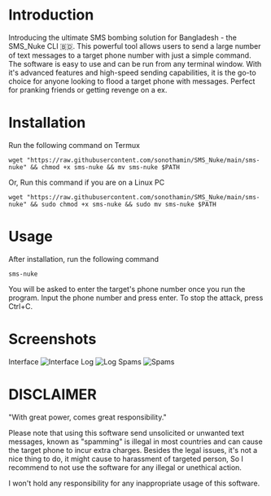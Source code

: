 # Introduction #
Introducing the ultimate SMS bombing solution for Bangladesh - the SMS_Nuke CLI 🇧🇩. This powerful tool allows users to send a large number of text messages to a target phone number with just a simple command. The software is easy to use and can be run from any terminal window. With it's advanced features and high-speed sending capabilities, it is the go-to choice for anyone looking to flood a target phone with messages. Perfect for pranking friends or getting revenge on a ex.

# Installation #
Run the following command on Termux
```
wget "https://raw.githubusercontent.com/sonothamin/SMS_Nuke/main/sms-nuke" && chmod +x sms-nuke && mv sms-nuke $PATH
```
Or, Run this command if you are on a Linux PC
```
wget "https://raw.githubusercontent.com/sonothamin/SMS_Nuke/main/sms-nuke" && sudo chmod +x sms-nuke && sudo mv sms-nuke $PATH
```
# Usage #
After installation, run the following command
```
sms-nuke
```
You will be asked to enter the target's phone number once you run the program. Input the phone number and press enter. To stop the attack, press Ctrl+C.
# Screenshots #
Interface
![Interface](https://github.com/sonothamin/SMS_Nuke/raw/main/Screenshot_2023-01-12-05-17-32-55.jpg)
Log
![Log](https://github.com/sonothamin/SMS_Nuke/raw/main/IMG_20230112_052152.jpg)
Spams
![Spams](https://github.com/sonothamin/SMS_Nuke/raw/main/Screenshot_2023-01-12-05-20-22-38_0ce57feeccaa51fb7deed04b4dbda235.jpg)
# DISCLAIMER #
"With great power, comes great responsibility."

Please note that using this software send unsolicited or unwanted text messages, known as "spamming" is illegal in most countries and can cause the target phone to incur extra charges. Besides the legal issues, it's not a nice thing to do, it might cause to harassment of targeted person, So I recommend to not use the software for any illegal or unethical action.

I won't hold any responsibility for any inappropriate usage of this software. 
